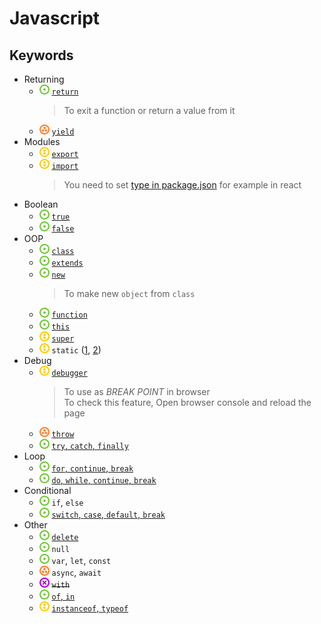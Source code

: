 # Javascript
## Keywords
- Returning
    - ![](../../-/1.png) [`return`](keyword-return.js)
        > To exit a function or return a value from it
    - ![](../../-/3.png) [`yield`](js-keyword-yield-example.html)
- Modules
    - ![](../../-/2.png) [`export`](export_example.js)
    - ![](../../-/2.png) [`import`](import_example.js)
        > You need to set [type in package.json](package.json) for example in react
- Boolean
    - ![](../../-/1.png) [`true`](keyword-bool-true.js)
    - ![](../../-/1.png) [`false`](keyword-bool-true.js)
- OOP
    - ![](../../-/1.png) [`class`](js-keyword-extends-example.html)
    - ![](../../-/1.png) [`extends`](js-keyword-extends-example.html)
    - ![](../../-/1.png) [`new`](js-keyword-new-example.html)
        > To make new `object` from `class`
    - ![](../../-/1.png) [`function`](js-keyword-function-example.html)
    - ![](../../-/1.png) [`this`](js-keyword-this-example.html)
    - ![](../../-/2.png) [`super`](js-keyword-super-example.html)
    - ![](../../-/2.png) `static` ([1](../class/js-class-static-attr-example.html), [2](../class/js-class-static-method-example.html))
- Debug
    - ![](../../-/2.png) [`debugger`](js-keyword-debugger-example.html)
        > To use as _BREAK POINT_ in browser  
        > To check this feature, Open browser console and reload the page
    - ![](../../-/3.png) [`throw`](js-keyword-throw-example.html)
    - ![](../../-/1.png) [`try`, `catch`, `finally`](js-keyword-try-catch-example.html)
- Loop
    - ![](../../-/1.png) [`for`, `continue`, `break`](for-continue-break.js)
    - ![](../../-/1.png) [`do`, `while`, `continue`, `break`](js-keyword-while-example.js)
- Conditional
    - ![](../../-/1.png) `if`, `else`
    - ![](../../-/1.png) [`switch`, `case`, `default`, `break`](js-keyword-switch-case-default-example.html)
- Other
    - ![](../../-/1.png) [`delete`](../json/js-json-remove-example.html)
    - ![](../../-/1.png) `null`
    - ![](../../-/1.png) `var`, `let`, `const`
    - ![](../../-/3.png) `async`, `await`
    - ![](../../-/x.png) ~~`with`~~
    - ![](../../-/1.png) [`of`, `in`](js-keyword-of-in-example.html)
    - ![](../../-/2.png) [`instanceof`, `typeof`](js-keyword-type-example.html)